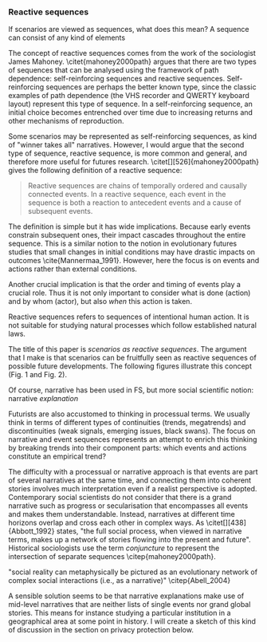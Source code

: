 ### Reactive sequences

If scenarios are viewed as sequences, what does this mean? A sequence can consist of any kind of elements

The concept of reactive sequences comes from the work of the sociologist James Mahoney. \citet{mahoney2000path} argues that there are two types of sequences that can be analysed using the framework of path dependence: self-reinforcing sequences and reactive sequences. Self-reinforcing sequences are perhaps the better known type, since the classic examples of path dependence (the VHS recorder and QWERTY keyboard layout) represent this type of sequence. In a self-reinforcing sequence, an initial choice becomes entrenched over time due to increasing returns and other mechanisms of reproduction.

Some scenarios may be represented as self-reinforcing sequences, as kind of "winner takes all" narratives. However, I would argue that the second type of sequence, reactive sequence, is more common and general, and therefore more useful for futures research. \citet[][526]{mahoney2000path} gives the following definition of a reactive sequence:

>  Reactive sequences are chains of temporally ordered and causally connected events. In a reactive sequence, each event in the sequence is both a reaction to antecedent events and a cause of subsequent events.

The definition is simple but it has wide implications. Because early events constrain subsequent ones, their impact cascades throughout the entire sequence. This is a similar notion to the notion in evolutionary futures studies that small changes in initial conditions may have drastic impacts on outcomes \cite{Mannermaa_1991}. However, here the focus is on events and actions rather than external conditions.

Another crucial implication is that the order and timing of events play a crucial role. Thus it is not only important to consider what is done (action) and by whom (actor), but also *when* this action is taken.

Reactive sequences refers to sequences of intentional human action. It is not suitable for studying natural processes which follow established natural laws.

The title of this paper is *scenarios as reactive sequences*. The argument that I make is that scenarios can be fruitfully seen as reactive sequences of possible future developments. The following figures illustrate this concept (Fig. 1 and Fig. 2).

Of course, narrative has been used in FS, but more social scientific notion: narrative *explanation*

Futurists are also accustomed to thinking in processual terms. We usually think in terms of different types of continuities (trends, megatrends) and discontinuities (weak signals, emerging issues, black swans). The focus on narrative and event sequences represents an attempt to enrich this thinking by breaking trends into their component parts: which events and actions constitute an empirical trend?

The difficulty with a processual or narrative approach is that events are part of several narratives at the same time, and connecting them into coherent stories involves much interpretation even if a realist perspective is adopted. Contemporary social scientists do not consider that there is a grand narrative such as progress or secularisation that encompasses all events and makes them understandable. Instead, narratives at different time horizons overlap and cross each other in complex ways. As \citet[][438]{Abbott_1992} states, "the full social process, when viewed in narrative terms, makes up a network of stories flowing into the present and future". Historical sociologists use the term *conjuncture* to represent the intersection of separate sequences \citep{mahoney2000path}.

"social reality can metaphysically be pictured as an evolutionary network of complex social interactions (i.e., as a narrative)" \citep{Abell_2004}

A sensible solution seems to be that narrative explanations make use of mid-level narratives that are neither lists of single events nor grand global stories. This means for instance studying a particular institution in a geographical area at some point in history. I will create a sketch of this kind of discussion in the section on privacy protection below.
